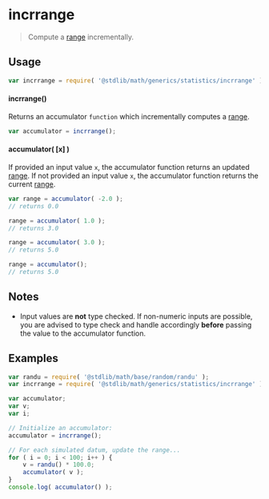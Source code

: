 incrrange
===

> Compute a [range][range] incrementally.


<!-- <usage> -->

## Usage

``` javascript
var incrrange = require( '@stdlib/math/generics/statistics/incrrange' );
```

#### incrrange()

Returns an accumulator `function` which incrementally computes a [range][range].

``` javascript
var accumulator = incrrange();
```

#### accumulator( \[x\] )

If provided an input value `x`, the accumulator function returns an updated [range][range]. If not provided an input value `x`, the accumulator function returns the current [range][range].

``` javascript
var range = accumulator( -2.0 );
// returns 0.0

range = accumulator( 1.0 );
// returns 3.0

range = accumulator( 3.0 );
// returns 5.0

range = accumulator();
// returns 5.0
```

<!-- </usage> -->


<!-- <notes> -->

## Notes

* Input values are __not__ type checked. If non-numeric inputs are possible, you are advised to type check and handle accordingly __before__ passing the value to the accumulator function.

<!-- </notes> -->


<!-- <examples> -->

## Examples

``` javascript
var randu = require( '@stdlib/math/base/random/randu' );
var incrrange = require( '@stdlib/math/generics/statistics/incrrange' );

var accumulator;
var v;
var i;

// Initialize an accumulator:
accumulator = incrrange();

// For each simulated datum, update the range...
for ( i = 0; i < 100; i++ ) {
    v = randu() * 100.0;
    accumulator( v );
}
console.log( accumulator() );
```

<!-- </examples> -->


<!-- <links> -->

[range]: https://en.wikipedia.org/wiki/Range_%28statistics%29

<!-- </links> -->
